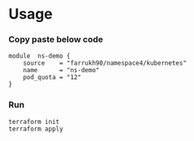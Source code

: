# Usage
### Copy paste below code 
```
module  ns-demo {
    source    = "farrukh90/namespace4/kubernetes"
    name      = "ns-demo"
    pod_quota = "12"
}
```


### Run
```
terraform init 
terraform apply 
```
